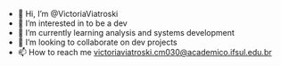 - 👋 Hi, I’m @VictoriaViatroski
- 👀 I’m interested in to be a dev
- 🌱 I’m currently learning analysis and systems development
- 💞️ I’m looking to collaborate on dev projects
- 📫 How to reach me victoriaviatroski.cm030@academico.ifsul.edu.br

<!---
VictoriaViatroski/VictoriaViatroski is a ✨ special ✨ repository because its `README.md` (this file) appears on your GitHub profile.
You can click the Preview link to take a look at your changes.
--->
